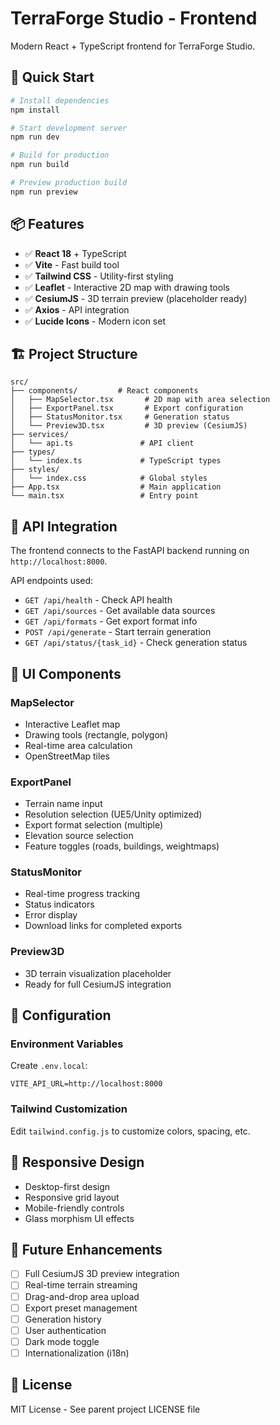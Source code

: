 # TerraForge Studio - Frontend

Modern React + TypeScript frontend for TerraForge Studio.

## 🚀 Quick Start

```bash
# Install dependencies
npm install

# Start development server
npm run dev

# Build for production
npm run build

# Preview production build
npm run preview
```

## 📦 Features

- ✅ **React 18** + TypeScript
- ✅ **Vite** - Fast build tool
- ✅ **Tailwind CSS** - Utility-first styling
- ✅ **Leaflet** - Interactive 2D map with drawing tools
- ✅ **CesiumJS** - 3D terrain preview (placeholder ready)
- ✅ **Axios** - API integration
- ✅ **Lucide Icons** - Modern icon set

## 🏗️ Project Structure

```
src/
├── components/         # React components
│   ├── MapSelector.tsx       # 2D map with area selection
│   ├── ExportPanel.tsx       # Export configuration
│   ├── StatusMonitor.tsx     # Generation status
│   └── Preview3D.tsx         # 3D preview (CesiumJS)
├── services/
│   └── api.ts               # API client
├── types/
│   └── index.ts             # TypeScript types
├── styles/
│   └── index.css            # Global styles
├── App.tsx                  # Main application
└── main.tsx                 # Entry point
```

## 🔌 API Integration

The frontend connects to the FastAPI backend running on `http://localhost:8000`.

API endpoints used:
- `GET /api/health` - Check API health
- `GET /api/sources` - Get available data sources
- `GET /api/formats` - Get export format info
- `POST /api/generate` - Start terrain generation
- `GET /api/status/{task_id}` - Check generation status

## 🎨 UI Components

### MapSelector
- Interactive Leaflet map
- Drawing tools (rectangle, polygon)
- Real-time area calculation
- OpenStreetMap tiles

### ExportPanel
- Terrain name input
- Resolution selection (UE5/Unity optimized)
- Export format selection (multiple)
- Elevation source selection
- Feature toggles (roads, buildings, weightmaps)

### StatusMonitor
- Real-time progress tracking
- Status indicators
- Error display
- Download links for completed exports

### Preview3D
- 3D terrain visualization placeholder
- Ready for full CesiumJS integration

## 🔧 Configuration

### Environment Variables

Create `.env.local`:

```env
VITE_API_URL=http://localhost:8000
```

### Tailwind Customization

Edit `tailwind.config.js` to customize colors, spacing, etc.

## 📱 Responsive Design

- Desktop-first design
- Responsive grid layout
- Mobile-friendly controls
- Glass morphism UI effects

## 🚧 Future Enhancements

- [ ] Full CesiumJS 3D preview integration
- [ ] Real-time terrain streaming
- [ ] Drag-and-drop area upload
- [ ] Export preset management
- [ ] Generation history
- [ ] User authentication
- [ ] Dark mode toggle
- [ ] Internationalization (i18n)

## 📄 License

MIT License - See parent project LICENSE file


